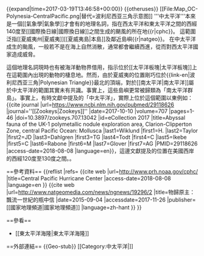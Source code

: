 {{expand|time=2017-03-19T13:46:58+00:00}}
{{otheruses}}
[[File:Map_OC-Polynesia-CentralPacific.png|替代=波利尼西亚三角示意图]]
'''中太平洋'''本來是一個[[氣象學|氣象學]]才會有的地理名詞，指在西太平洋和東太平洋之間的西經140度至[[國際換日線|國際換日線]]之間生成的颶風的所在地{{r|cphc}}。
這範圍泛指[[夏威夷州|夏威夷]][[夏威夷島|本島]]及鄰近島嶼{{r|natgeo}}。
在中太平洋成生的颱風，一般若不是在海上自然消散，通常都會繼續西進，從而對西太平洋國家造成威脅。

這個地理名詞現時也有被海洋動物界借用，指示位於[[太平洋板塊|太平洋板塊]]上在這範圍內出現的動物的棲息地。然而，由於夏威夷的位置剛巧位於{{link-en|波利尼西亚三角|Polynesian Triangle}}最北的頂端，對於[[南太平洋|南太平洋]]屬於中太平洋的範圍其實未有共識。事實上，這些島嶼更常被歸類為「南太平洋群島」。事實上，有時文獻中提及的「中太平洋」，實際上位於這個範圍以東<ref>例如：{{cite journal |url=https://www.ncbi.nlm.nih.gov/pubmed/29118626 |journal=''[[Zookeys|Zookeys]]'' |date=2017-10-10 |volume=707 |pages=1-46 |doi=10.3897/zookeys.707.13042 |id=eCollection 2017 |title=Abyssal fauna of the UK-1 polymetallic nodule exploration area, Clarion-Clipperton Zone, central Pacific Ocean: Mollusca |last1=Wiklund |first1=H. |last2=Taylor |first2=JD |last3=Dahlgren |first3=TG |last4=Todt 
|first4=C |last5=Ikebe |first5=C |last6=Rabone |first6=M |last7=Glover |first7=AG |PMID=29118626 |access-date=2018-08-08 |language=en}}，這邊文獻提及的位置在美國西岸的西經120度至130度之間。</ref>。

==參考資料==
{{reflist |refs=
<ref name="cphc">{{cite web
 |url=http://www.prh.noaa.gov/cphc/
 |title=Central Pacific Hurricane Center
 |access-date=2018-08-08 |language=en }}</ref>
<ref name="natgeo">{{cite web
 |url=http://www.natgeomedia.com/news/ngnews/19296/2
 |title=物歸原主：飄流一世紀的瓶中信
 |date=2015-09-04 |accessdate=2017-11-26
 |publisher=[[國家地理頻道|國家地理頻道]]
 |language=zh-hant }}</ref>
}}

==參看==
* [[東太平洋海隆|東太平洋海隆]]

==外部連結==
{{Geo-stub}}
[[Category:中太平洋|]]